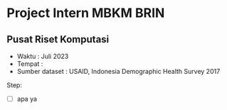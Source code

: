 # Project Intern MBKM BRIN 
## Pusat Riset Komputasi

- Waktu : Juli 2023
- Tempat :
- Sumber dataset : USAID, Indonesia Demographic Health Survey 2017


Step: 
- [ ] apa ya